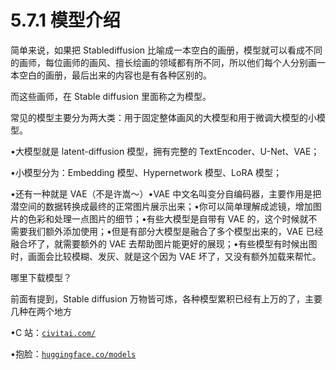# 5.7.1 模型介绍

简单来说，如果把 Stablediffusion 比喻成一本空白的画册，模型就可以看成不同的画师，每位画师的画风、擅长绘画的领域都有所不同，所以他们每个人分别画一本空白的画册，最后出来的内容也是有各种区别的。

而这些画师，在 Stable diffusion 里面称之为模型。

常见的模型主要分为两大类：用于固定整体画风的大模型和用于微调大模型的小模型。

•大模型就是 latent-diffusion 模型，拥有完整的 TextEncoder、U-Net、VAE；

•小模型分为：Embedding 模型、Hypernetwork 模型、LoRA 模型；

•还有一种就是 VAE（不是许嵩～）•VAE 中文名叫变分自编码器，主要作用是把潜空间的数据转换成最终的正常图片展示出来；•你可以简单理解成滤镜，增加图片的色彩和处理一点图片的细节；•有些大模型是自带有 VAE 的，这个时候就不需要我们额外添加使用；•但是有部分大模型是融合了多个模型出来的，VAE 已经融合坏了，就需要额外的 VAE 去帮助图片能更好的展现；•有些模型有时候出图时，画面会比较模糊、发灰、就是这个因为 VAE 坏了，又没有额外加载来帮忙。

哪里下载模型？

前面有提到，Stable diffusion 万物皆可炼，各种模型累积已经有上万的了，主要几种在两个地方

•C 站：[`civitai.com/`](https://civitai.com/)

•抱脸：[`huggingface.co/models`](https://huggingface.co/models)